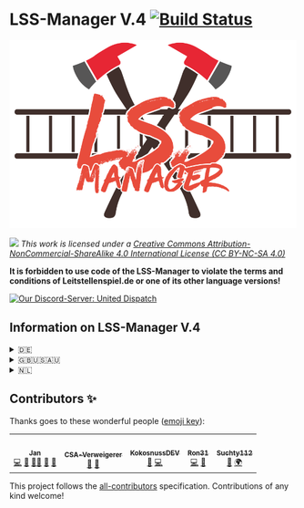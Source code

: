 # LSS-Manager V.4 [![Build Status](https://travis-ci.org/LSS-Manager/LSSM-V.4.svg?branch=master)](https://travis-ci.org/LSS-Manager/LSSM-V.4)

![](./docs/.vuepress/public/img/lssm.png)

*[![](https://mirrors.creativecommons.org/presskit/buttons/88x31/svg/by-nc-sa.eu.svg)][1]
This work is licensed under a [Creative Commons Attribution-NonCommercial-ShareAlike 4.0 International License (CC BY-NC-SA 4.0) ][1]*

**It is forbidden to use code of the LSS-Manager to violate the terms and conditions of Leitstellenspiel.de or one of its other language versions!**

<a href="https://discord.gg/RcTNjpB" target="_blank" align="right"><img src="https://discord.com/api/guilds/254167535446917120/embed.png?style=banner1" alt="Our Discord-Server: United Dispatch"></a>

## Information on LSS-Manager V.4

<details>
  <summary>🇩🇪</summary>
Der LSS-MANAGER V.4 ist eine Erweiterung für das Leitstellenspiel.de und dessen anderssprachige Versionen.

Mit dieser Erweiterung wird ein Appstore zum Spiel hinzugefügt, welcher das Installieren von Plugins ermöglicht. Dabei sind alle Funktionen modular aufgebaut - man kann bis auf den letzten Baustein bestimmen, was alles aktiviert werden soll.

### Wiki
In unserem [Wiki](https://v4.lssm.ledbrain.de) findest du alles zur Installation, die FAQ und eine Erklärung aller Funktionen.

### Support Server

Klicke einfach auf das Banner unten um zu unserem Support Discord Server zu gelangen!

[![](https://discord.com/api/guilds/254167535446917120/embed.png?style=banner1)](https://discord.gg/RcTNjpB)

## Haftung / Sonstiges

Die Nutzung des Scripts geschieht auf eigene Gefahr. Wir haften nicht für eventuell auftretende Schäden oder ähnliches, die durch die Nutzung dieses Scripts entstanden sind. SHPlay GmbH ist in keinster Weise für den Inhalt des Scripts verantwortlich.
</details>

<details>
  <summary>🇬🇧🇺🇸🇦🇺</summary>
LSS-MANAGER V.4 is an extension for missionchief.co.uk, missionchief.com and missionchief-australia.com and its other language versions.

With this extension an appstore is added to the game, which allows the installation of plugins. All functions are modular - you can determine down to the last module what should be activated.

### Wiki
In our [Wiki](https://v4.lssm.ledbrain.de/docs/en_GB) you can find everything about the installation, the FAQ and an explanation of all functions.

### Support Server

Just click on the banner below to get to our Support Discord Server!

[![](https://discord.com/api/guilds/254167535446917120/embed.png?style=banner1)](https://discord.gg/RcTNjpB)

## Liability / Other

The use of the script is at your own risk. We are not liable for possible damages or similar, which are caused by the use of this script. SHPlay GmbH is in no way responsible for the content of the script.
</details>

<details>
  <summary>🇳🇱</summary>
De LSS-MANAGER V.4 is een uitbreiding voor de meldkamerspel.com en zijn andere taalversies.

Met deze uitbreiding wordt een appstore aan het spel toegevoegd, die de installatie van plugins mogelijk maakt. Alle functies zijn modulair - u kunt tot aan de laatste module bepalen wat er geactiveerd moet worden.

### Wiki
In onze [Wiki](https://v4.lssm.ledbrain.de/docs/nl_NL) vindt u alles over de installatie, de FAQ en een uitleg van alle functies.

### Ondersteunende server

Klik op de onderstaande banner om naar onze Support Discord Server te gaan!

[![](https://discord.com/api/guilds/254167535446917120/embed.png?style=banner1)](https://discord.gg/RcTNjpB)

## Aansprakelijkheid / Overig

Het gebruik van het script is op eigen risico. Wij zijn niet aansprakelijk voor eventuele schade of iets dergelijks, die wordt veroorzaakt door het gebruik van dit script. SHPlay GmbH is op geen enkele wijze verantwoordelijk voor de inhoud van het script.
</details>

## Contributors ✨

Thanks goes to these wonderful people ([emoji key](https://allcontributors.org/docs/en/emoji-key)):

<!-- ALL-CONTRIBUTORS-LIST:START - Do not remove or modify this section -->
<!-- prettier-ignore-start -->
<!-- markdownlint-disable -->
<table>
  <tr>
    <td align="center"><a href="https://github.com/KBOE2"><img src="https://avatars1.githubusercontent.com/u/27238105?v=4?s=100" width="100px;" alt=""/><br /><sub><b>Jan</b></sub></a><br /><a href="https://github.com/KBOE2/LSSM-V.4/commits?author=KBOE2" title="Code">💻</a> <a href="#maintenance-KBOE2" title="Maintenance">🚧</a> <a href="#mentoring-KBOE2" title="Mentoring">🧑‍🏫</a> <a href="#projectManagement-KBOE2" title="Project Management">📆</a> <a href="#question-KBOE2" title="Answering Questions">💬</a></td>
    <td align="center"><a href="https://github.com/CSA-Verweigerer"><img src="https://avatars3.githubusercontent.com/u/29802197?v=4?s=100" width="100px;" alt=""/><br /><sub><b>CSA-Verweigerer</b></sub></a><br /><a href="#ideas-CSA-Verweigerer" title="Ideas, Planning, & Feedback">🤔</a> <a href="#userTesting-CSA-Verweigerer" title="User Testing">📓</a></td>
    <td align="center"><a href="https://github.com/KokosnussDEV"><img src="https://avatars3.githubusercontent.com/u/42553393?v=4?s=100" width="100px;" alt=""/><br /><sub><b>KokosnussDEV</b></sub></a><br /><a href="https://github.com/KBOE2/LSSM-V.4/commits?author=KokosnussDEV" title="Documentation">📖</a> <a href="https://github.com/KBOE2/LSSM-V.4/commits?author=KokosnussDEV" title="Code">💻</a></td>
    <td align="center"><a href="https://github.com/Ron31"><img src="https://avatars0.githubusercontent.com/u/30264441?v=4?s=100" width="100px;" alt=""/><br /><sub><b>Ron31</b></sub></a><br /><a href="https://github.com/KBOE2/LSSM-V.4/commits?author=Ron31" title="Code">💻</a> <a href="#question-Ron31" title="Answering Questions">💬</a></td>
    <td align="center"><a href="https://github.com/Suchty112"><img src="https://avatars0.githubusercontent.com/u/1109899?v=4?s=100" width="100px;" alt=""/><br /><sub><b>Suchty112</b></sub></a><br /><a href="#question-Suchty112" title="Answering Questions">💬</a> <a href="#translation-Suchty112" title="Translation">🌍</a></td>
  </tr>
</table>

<!-- markdownlint-restore -->
<!-- prettier-ignore-end -->
<!-- ALL-CONTRIBUTORS-LIST:END -->

This project follows the [all-contributors](https://github.com/all-contributors/all-contributors) specification. Contributions of any kind welcome!

[1]: http://creativecommons.org/licenses/by-nc-sa/4.0/
